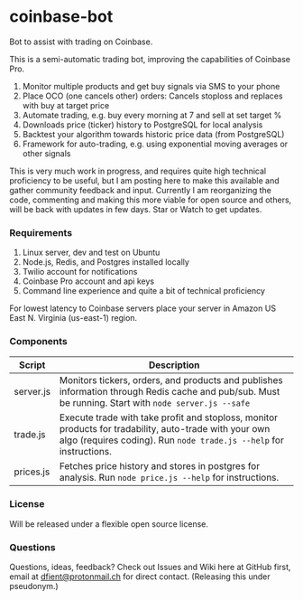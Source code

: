# coinbase-bot

Bot to assist with trading on Coinbase.

This is a semi-automatic trading bot, improving the capabilities of Coinbase Pro.

1. Monitor multiple products and get buy signals via SMS to your phone
1. Place OCO (one cancels other) orders: Cancels stoploss and replaces with buy at target price
1. Automate trading, e.g. buy every morning at 7 and sell at set target %
1. Downloads price (ticker) history to PostgreSQL for local analysis
1. Backtest your algorithm towards historic price data (from PostgreSQL)
3. Framework for auto-trading, e.g. using exponential moving averages or other signals

This is very much work in progress, and requires quite high technical proficiency to be useful, but I am posting here to 
make this available and gather community feedback and input. Currently I am reorganizing the code, commenting and making
this more viable for open source and others, will be back with updates in few days. Star or Watch to get updates.

### Requirements

1. Linux server, dev and test on Ubuntu
1. Node.js, Redis, and Postgres installed locally
1. Twilio account for notifications
1. Coinbase Pro account and api keys
1. Command line experience and quite a bit of technical proficiency

For lowest latency to Coinbase servers place your server in Amazon US East N. Virginia (us-east-1) region.

### Components

|Script|Description|
|---|---|
|server.js|Monitors tickers, orders, and products and publishes information through Redis cache and pub/sub. Must be running. Start with `node server.js --safe`|
|trade.js|Execute trade with take profit and stoploss, monitor products for tradability, auto-trade with your own algo (requires coding). Run `node trade.js --help` for instructions.|
|prices.js|Fetches price history and stores in postgres for analysis. Run `node price.js --help` for instructions.|

### License

Will be released under a flexible open source license.

### Questions

Questions, ideas, feedback? Check out Issues and Wiki here at GitHub first, email at dfient@protonmail.ch for direct contact. (Releasing this under pseudonym.)
